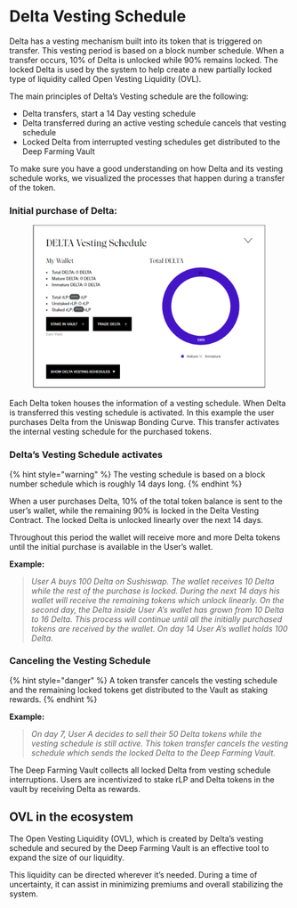 # Delta Vesting Schedule

Delta has a vesting mechanism built into its token that is triggered on transfer. This vesting period is based on a block number schedule. When a transfer occurs, 10% of Delta is unlocked while 90% remains locked. The locked Delta is used by the system to help create a new partially locked type of liquidity called Open Vesting Liquidity (OVL).

The main principles of Delta’s Vesting schedule are the following:

* Delta transfers, start a 14 Day vesting schedule
* Delta transferred during an active vesting schedule cancels that vesting schedule
* Locked Delta from interrupted vesting schedules get distributed to the Deep Farming Vault

To make sure you have a good understanding on how Delta and its vesting schedule works, we visualized the processes that happen during a transfer of the token.

### Initial purchase of Delta: <a href="#initial-purchase-of-delta" id="initial-purchase-of-delta"></a>

<figure><img src="../.gitbook/assets/Untitled design (1).png" alt=""><figcaption></figcaption></figure>

Each Delta token houses the information of a vesting schedule. When Delta is transferred this vesting schedule is activated. In this example the user purchases Delta from the Uniswap Bonding Curve. This transfer activates the internal vesting schedule for the purchased tokens.

### Delta’s Vesting Schedule activates <a href="#deltas-vesting-schedule-activates" id="deltas-vesting-schedule-activates"></a>

{% hint style="warning" %}
The vesting schedule is based on a block number schedule which is roughly 14 days long.
{% endhint %}

When a user purchases Delta, 10% of the total token balance is sent to the user’s wallet, while the remaining 90% is locked in the Delta Vesting Contract. The locked Delta is unlocked linearly over the next 14 days.

Throughout this period the wallet will receive more and more Delta tokens until the initial purchase is available in the User’s wallet.

**Example:**

> _User A buys 100 Delta on Sushiswap. The wallet receives 10 Delta while the rest of the purchase is locked. During the next 14 days his wallet will receive the remaining tokens which unlock linearly. On the second day, the Delta inside User A’s wallet has grown from 10 Delta to 16 Delta. This process will continue until all the initially purchased tokens are received by the wallet. On day 14 User A’s wallet holds 100 Delta._

### Canceling the Vesting Schedule <a href="#canceling-the-vesting-schedule" id="canceling-the-vesting-schedule"></a>

{% hint style="danger" %}
A token transfer cancels the vesting schedule and the remaining locked tokens get distributed to the Vault as staking rewards.
{% endhint %}

**Example:**

> _On day 7, User A decides to sell their 50 Delta tokens while the vesting schedule is still active. This token transfer cancels the vesting schedule which sends the locked Delta to the Deep Farming Vault._

The Deep Farming Vault collects all locked Delta from vesting schedule interruptions. Users are incentivized to stake rLP and Delta tokens in the vault by receiving Delta as rewards.

## OVL in the ecosystem <a href="#2919" id="2919"></a>

The Open Vesting Liquidity (OVL), which is created by Delta’s vesting schedule and secured by the Deep Farming Vault is an effective tool to expand the size of our liquidity.

This liquidity can be directed wherever it’s needed. During a time of uncertainty, it can assist in minimizing premiums and overall stabilizing the system.

_​_
